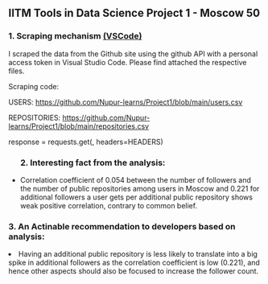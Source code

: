 ## IITM Tools in Data Science Project 1 - Moscow 50

### 1. Scraping mechanism <a href="https://github.com/Nupur-learns/Project1/blob/main/gitscrap1.py">(VSCode)</a>

I scraped the data from the Github site using the github API with a personal access token in Visual Studio Code. Please find attached the respective files.

Scraping code:
      
USERS: https://github.com/Nupur-learns/Project1/blob/main/users.csv

REPOSITORIES: https://github.com/Nupur-learns/Project1/blob/main/repositories.csv

response = requests.get(<above-url>, headers=HEADERS)

   <p align="left">
<ul>

### 2. Interesting fact from the analysis:

</li>
          <li>   Correlation coefficient of 0.054 between the number of followers and the number of public repositories among users in Moscow and 0.221 for additional followers a user gets per additional public repository shows weak positive correlation, contrary to common belief.
</li>
</ul>
</p>

### 3. An Actinable recommendation to developers based on analysis:
</li>
          <li>  Having an additional public repository is less likely to translate into a big spike in additional followers as the correlation coefficient is low (0.221), and hence other aspects should also be focused to increase the follower count.
